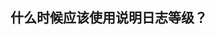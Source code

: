 
<p id="oFEzaXgVDbChoTGnE3sSTX">

## 什么时候应该使用说明日志等级？

</p>

<p id="a5ALr4MCL8z51sisdqa4WF">



</p>
